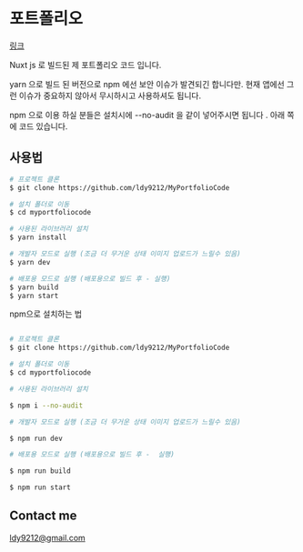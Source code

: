 # 포트폴리오

<a href="https://ldy9212.github.io/MyPortfolioCode/">링크</a>

Nuxt js 로 빌드된 제 포트폴리오 코드 입니다.

yarn 으로 빌드 된 버전으로 npm 에선 보안 이슈가 발견되긴 합니다만. 현재 앱에선 그런 이슈가 중요하지 않아서 무시하시고 사용하셔도 됩니다.

npm 으로 이용 하실 분들은 설치시에 --no-audit 을 같이 넣어주시면 됩니다 . 아래 쪽에 코드 있습니다.

## 사용법

```bash
# 프로젝트 클론
$ git clone https://github.com/ldy9212/MyPortfolioCode

# 설치 폴더로 이동
$ cd myportfoliocode

# 사용된 라이브러리 설치
$ yarn install

# 개발자 모드로 실행 (조금 더 무거운 상태 이미지 업로드가 느릴수 있음)
$ yarn dev

# 배포용 모드로 실행 (배포용으로 빌드 후 - 실행)
$ yarn build
$ yarn start
```

npm으로 설치하는 법

```bash

# 프로젝트 클론
$ git clone https://github.com/ldy9212/MyPortfolioCode

# 설치 폴더로 이동
$ cd myportfoliocode

# 사용된 라이브러리 설치

$ npm i --no-audit

# 개발자 모드로 실행 (조금 더 무거운 상태 이미지 업로드가 느릴수 있음)

$ npm run dev

# 배포용 모드로 실행 (배포용으로 빌드 후 -  실행)

$ npm run build

$ npm run start

```

## Contact me

ldy9212@gmail.com
